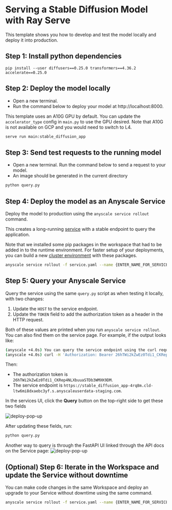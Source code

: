 # Serving a Stable Diffusion Model with Ray Serve
This template shows you how to develop and test the model locally and deploy it into production.

## Step 1: Install python dependencies
```
pip install --user diffusers==0.25.0 transformers==4.36.2 accelerate==0.25.0
```

## Step 2: Deploy the model locally
- Open a new terminal. 
- Run the command below to deploy your model at http://localhost:8000.  

This template uses an A10G GPU by default. You can update the `accelerator_type` config in `main.py` to use the GPU desired. Note that A10G is not available on GCP and you would need to switch to L4.

```bash
serve run main:stable_diffusion_app
```

## Step 3: Send test requests to the running model
- Open a new terminal. Run the command below to send a request to your model. 
- An image should be generated in the current directory
```bash
python query.py
```

## Step 4: Deploy the model as an Anyscale Service
Deploy the model to production using the `anyscale service rollout` command.

This creates a long-running [service](https://docs.anyscale.com/services/get-started) with a stable endpoint to query the application.

Note that we installed some pip packages in the workspace that had to be added in to the runtime environment. For faster setup of your deployments, you can build a new [cluster environment](https://docs.anyscale.com/configure/dependency-management/cluster-environments) with these packages.

```bash
anyscale service rollout -f service.yaml --name {ENTER_NAME_FOR_SERVICE}
```

## Step 5: Query your Anyscale Service
Query the service using the same `query.py` script as when testing it locally, with two changes:
1. Update the `HOST` to the service endpoint.
2. Update the `TOKEN` field to add the authorization token as a header in the HTTP request.

Both of these values are printed when you run `anyscale service rollout`. You can also find them on the service page. For example, if the output looks like:
```bash
(anyscale +4.0s) You can query the service endpoint using the curl request below:
(anyscale +4.0s) curl -H 'Authorization: Bearer 26hTWi2kZwEz0Tdi1_CKRep4NLXbuuaSTDb3WMXK9DM' https://stable_diffusion_app-4rq8m.cld-ltw6mi8dxaebc3yf.s.anyscaleuserdata-staging.com
```

Then:
- The authorization token is `26hTWi2kZwEz0Tdi1_CKRep4NLXbuuaSTDb3WMXK9DM`.
- The service endpoint is `https://stable_diffusion_app-4rq8m.cld-ltw6mi8dxaebc3yf.s.anyscaleuserdata-staging.com`.

In the services UI, click the **Query** button on the top-right side to get these two fields

![deploy-pop-up](https://github.com/anyscale/templates/blob/main/templates/serve-stable-diffusion-aica/assets/query_instructions.png?raw=true)

After updating these fields, run:
```bash
python query.py
```

Another way to query is through the FastAPI UI linked through the API docs on the Service page: 
![deploy-pop-up](https://github.com/anyscale/templates/blob/main/templates/serve-stable-diffusion-aica/assets/fastapi_docs.png?raw=true)


## (Optional) Step 6: Iterate in the Workspace and update the Service without downtime
You can make code changes in the same Workspace and deploy an upgrade to your Service without downtime using the same command.

```bash
anyscale service rollout -f service.yaml --name {ENTER_NAME_FOR_SERVICE}
```

